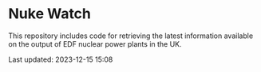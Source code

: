 # Nuke Watch

This repository includes code for retrieving the latest information available on the output of EDF nuclear power plants in the UK.

Last updated: 2023-12-15 15:08